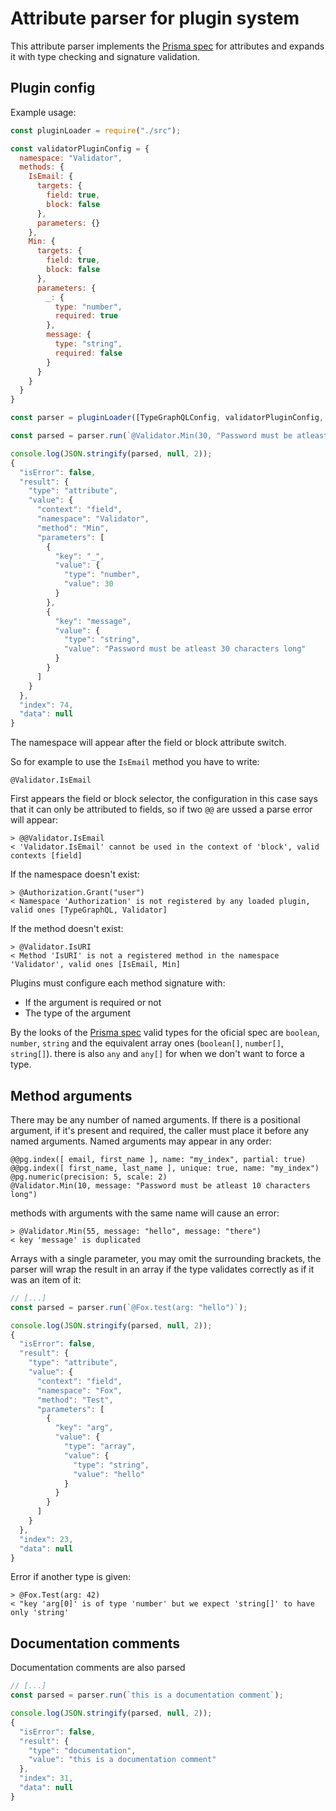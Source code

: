 # Attribute parser for plugin system

This attribute parser implements the [Prisma spec](https://github.com/prisma/specs/tree/master/schema#attributes) for attributes and expands it with type checking and signature validation.

## Plugin config

Example usage:
```js
const pluginLoader = require("./src");

const validatorPluginConfig = {
  namespace: "Validator",
  methods: {
    IsEmail: {
      targets: {
        field: true,
        block: false
      },
      parameters: {}
    },
    Min: {
      targets: {
        field: true,
        block: false
      },
      parameters: {
        _: {
          type: "number",
          required: true
        },
        message: {
          type: "string",
          required: false
        }
      }
    }
  }
}

const parser = pluginLoader([TypeGraphQLConfig, validatorPluginConfig, foxPluginConfig]);

const parsed = parser.run(`@Validator.Min(30, "Password must be atleast 30 characters long")`);

console.log(JSON.stringify(parsed, null, 2));
{
  "isError": false,
  "result": {
    "type": "attribute",
    "value": {
      "context": "field",
      "namespace": "Validator",
      "method": "Min",
      "parameters": [
        {
          "key": "_",
          "value": {
            "type": "number",
            "value": 30
          }
        },
        {
          "key": "message",
          "value": {
            "type": "string",
            "value": "Password must be atleast 30 characters long"
          }
        }
      ]
    }
  },
  "index": 74,
  "data": null
}
```

The namespace will appear after the field or block attribute switch.

So for example to use the `IsEmail` method you have to write:

`@Validator.IsEmail`

First appears the field or block selector, the configuration in this case says that it can only be attributed to fields, so if two `@@` are ussed a parse error will appear:

```
> @@Validator.IsEmail
< 'Validator.IsEmail' cannot be used in the context of 'block', valid contexts [field]
```

If the namespace doesn't exist:

```
> @Authorization.Grant("user")
< Namespace 'Authorization' is not registered by any loaded plugin, valid ones [TypeGraphQL, Validator]
```


If the method doesn't exist:

```
> @Validator.IsURI
< Method 'IsURI' is not a registered method in the namespace 'Validator', valid ones [IsEmail, Min]
```

Plugins must configure each method signature with:

- If the argument is required or not
- The type of the argument

By the looks of the [Prisma spec](https://github.com/prisma/specs/tree/master/schema#attributes) valid types for the oficial spec are `boolean`, `number`, `string` and the equivalent array ones (`boolean[]`, `number[]`, `string[]`). there is also `any` and `any[]` for when we don't want to force a type.

## Method arguments

There may be any number of named arguments. If there is a positional argument, if it's present and required, the caller must place it before any named arguments. Named arguments may appear in any order:

```
@@pg.index([ email, first_name ], name: "my_index", partial: true)
@@pg.index([ first_name, last_name ], unique: true, name: "my_index")
@pg.numeric(precision: 5, scale: 2)
@Validator.Min(10, message: "Password must be atleast 10 characters long")
```

methods with arguments with the same name will cause an error:

```
> @Validator.Min(55, message: "hello", message: "there")
< key 'message' is duplicated
```

Arrays with a single parameter, you may omit the surrounding brackets, the parser will wrap the result in an array if the type validates correctly as if it was an item of it:

```js
// [...]
const parsed = parser.run(`@Fox.test(arg: "hello")`);

console.log(JSON.stringify(parsed, null, 2));
{
  "isError": false,
  "result": {
    "type": "attribute",
    "value": {
      "context": "field",
      "namespace": "Fox",
      "method": "Test",
      "parameters": [
        {
          "key": "arg",
          "value": {
            "type": "array",
            "value": {
              "type": "string",
              "value": "hello"
            }
          }
        }
      ]
    }
  },
  "index": 23,
  "data": null
}
```

Error if another type is given:

```
> @Fox.Test(arg: 42)
< "key 'arg[0]' is of type 'number' but we expect 'string[]' to have only 'string'
```

## Documentation comments

Documentation comments are also parsed
```js
// [...]
const parsed = parser.run(`this is a documentation comment`);

console.log(JSON.stringify(parsed, null, 2));
{
  "isError": false,
  "result": {
    "type": "documentation",
    "value": "this is a documentation comment"
  },
  "index": 31,
  "data": null
}
```